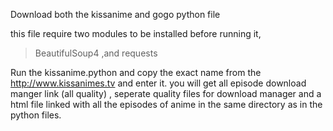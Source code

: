 Download both the kissanime and gogo python file

this file require two modules to be installed before running it,
>BeautifulSoup4 ,and
>requests

Run the kissanime.python and copy the exact name from the http://www.kissanimes.tv and enter it.
you will get all episode download manger link (all quality) , seperate quality files for download manager and 
a html file linked with all the episodes of anime in the same directory as in the python files.

